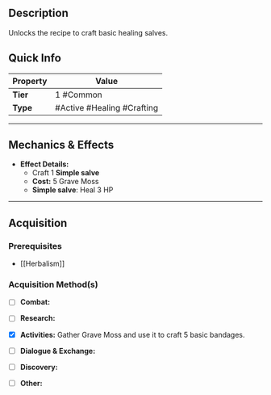 ## Description
 Unlocks the recipe to craft basic healing salves.

## Quick Info
| Property | Value                     |
| -------- | --------------------------|
| **Tier** | 1 #Common                 |
| **Type** | #Active #Healing #Crafting|

---

## Mechanics & Effects
- **Effect Details:**
    - Craft 1 **Simple salve** 
    - **Cost:** 5 Grave Moss
    - **Simple salve**: Heal 3 HP

---

## Acquisition
### Prerequisites
- [[Herbalism]]

### Acquisition Method(s)
- [ ] **Combat:** 
- [ ] **Research:** 
- [x] **Activities:** Gather Grave Moss and use it to craft 5 basic bandages.
- [ ] **Dialogue & Exchange:** 
- [ ] **Discovery:** 
- [ ] **Other:** 

